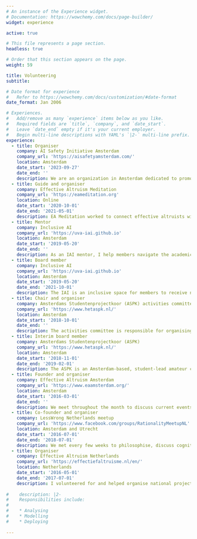 ```yaml
---
# An instance of the Experience widget.
# Documentation: https://wowchemy.com/docs/page-builder/
widget: experience

active: true

# This file represents a page section.
headless: true

# Order that this section appears on the page.
weight: 59

title: Volunteering
subtitle:

# Date format for experience
#   Refer to https://wowchemy.com/docs/customization/#date-format
date_format: Jan 2006

# Experiences.
#   Add/remove as many `experience` items below as you like.
#   Required fields are `title`, `company`, and `date_start`.
#   Leave `date_end` empty if it's your current employer.
#   Begin multi-line descriptions with YAML's `|2-` multi-line prefix.
experience:
  - title: Organiser
    company: AI Safety Initiative Amsterdam 
    company_url: 'https://aisafetyamsterdam.com/'
    location: Amsterdam
    date_start: '2023-09-27'
    date_end: ''
    description: We are an organization in Amsterdam dedicated to promoting AI Safety. Our goal is to create awareness and educate about the importance of AI Safety research.
  - title: Guide and organiser
    company: Effective Altruism Meditation
    company_url: 'https://eameditation.org'
    location: Online
    date_start: '2020-10-01'
    date_end: '2021-05-01'
    description: EA Meditation worked to connect effective altruists with an interest in meditation, and gives them a place to practice together. My primary role was to guide weekly 20-minute breath meditations.
  - title: Mentor
    company: Inclusive AI
    company_url: 'https://uva-iai.github.io'
    location: Amsterdam
    date_start: '2019-05-20'
    date_end: ''
    description: As an IAI mentor, I help members navigate the academic and non-academic world during and after their Master AI programme.
  - title: Board member
    company: Inclusive AI
    company_url: 'https://uva-iai.github.io'
    location: Amsterdam
    date_start: '2019-05-20'
    date_end: '2021-10-01'
    description: The IAI is an inclusive space for members to receive non-academic help from senior peers in the field and connect with people of various backgrounds. As a board member I thought about ways to make IAI more effective at combating the 'leaky-pipeline' problem of AI industry and academia, and organised events to give our mentees a head-start.
  - title: Chair and organiser
    company: Amsterdams Studentenprojectkoor (ASPK) activities committee
    company_url: 'https://www.hetaspk.nl/'
    location: Amsterdam
    date_start: '2018-10-01'
    date_end: ''
    description: The activities committee is responsible for organising regular events for ASPK members with the aim of fostering group cohesion and fun. Events we've organised include Christmas carolling, pub quizzes, and oper(ett)a viewings.
  - title: Interim board member
    company: Amsterdams Studentenprojectkoor (ASPK)
    company_url: 'https://www.hetaspk.nl/'
    location: Amsterdam
    date_start: '2018-11-01'
    date_end: '2019-02-01'
    description: The ASPK is an Amsterdam-based, student-lead amateur choir and association that performs yearly operettas in Dutch. As interim board member I updated our statutes, wrote summaries for PR material, and performed a general assisting role.
  - title: Founder and organiser
    company: Effective Altruism Amsterdam
    company_url: 'https://www.eaamsterdam.org/'
    location: Amsterdam
    date_start: '2016-03-01'
    date_end: ''
    description: We meet throughout the month to discuss current events, talk about the best ways to have an actual impact in the world, and then do that.
  - title: Co-founder and organiser
    company: LessWrong Netherlands meetup
    company_url: 'https://www.facebook.com/groups/RationalityMeetupNL'
    location: Amsterdam and Utrecht
    date_start: '2016-07-01'
    date_end: '2018-07-01'
    description: We met every few weeks to philosophise, discuss cognitive biases, and learn techniques for dealing with the latter.
  - title: Organiser
    company: Effective Altruism Netherlands
    company_url: 'https://effectiefaltruisme.nl/en/'
    location: Netherlands
    date_start: '2016-05-01'
    date_end: '2017-07-01'
    description: I volunteered for and helped organise national projects with the goal of movement building.
    
#    description: |2-
#    Responsibilities include:
#      
#    * Analysing
#    * Modelling
#    * Deploying
        
---
```

